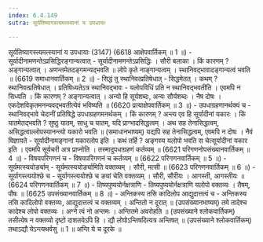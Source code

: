 ```yaml
---
index: 6.4.149
sutra: सूर्यतिष्यागस्त्यमत्स्यानां य उपधायाः

---
```

 सूर्यतिष्यागस्त्यमत्स्यानां य उपधायाः (3147) (6618 आक्षेपवार्तिकम् ॥ 1 ॥) - सूर्यादीनामणन्तेऽप्रसिद्धिरङ्गान्यत्वात् - सूर्यादीनामणन्तेऽप्रसिद्धिः । सौरी बलाका । किं कारणम् ? अङ्गान्यत्वात् । अणन्तमेतदङ्गमन्यद्भवति ॥ लोपे कृते नाङ्गान्यत्वम् । स्थानिवद्भावादङ्गान्यत्वं भवति ॥ (6619 समाधानवार्तिकम् ॥ 2 ॥) - सिद्धं तु स्थानिवत्प्रतिषेधात् - सिद्धमेतत् । कथम् ? स्थानिवत्प्रतिषेधात् । प्रतिषिध्यतेऽत्र स्थानिवद्भावः - यलोपविधिं प्रति न स्थानिवद्भवतीति । एवमपि न सिध्यति । किं कारणम् ? अङ्गान्यत्वात् । अन्यो हि सूर्यशब्दः, अन्यः सौर्यशब्दः । नैष दोषः । एकदेशविकृतमनन्यवद्भवतीत्येवं भविष्यति ॥ (6620 प्रत्याक्षेपवार्तिकम् ॥ 3 ॥) - उपधाग्रहणानर्थक्यं च - स्थानिवद्भावे चेदानीं प्रतिषिद्धे उपधाग्रहणमनर्थकम् । किं कारणम् ? अन्त्य एव हि सूर्यादीनां यकारः । किं यातमेतद्भवति ? सुष्ठु यातम्, साधु च यातम्, यदि प्राग्भादसिद्धत्वम् । अथ सह तेनासिद्धत्वम्, असिद्धत्वाल्लोपस्यानन्त्यो यकारो भवति ॥ (समाधानभाष्यम्) यद्यपि सह तेनासिद्धत्वम्, एवमपि न दोषः । नैवं विज्ञायते - सूर्यादीनामङ्गानां यकारलोप इति । कथं तर्हि ? अङ्गस्य यलोपो भवति स चेत्सूर्यादीनां यकार इति । एवमपि सूर्यचरी अत्र प्राप्नोति । तस्मादुपधाग्रहणं कर्तव्यम् ॥ (6621 परिगणनोपसंख्यानवार्तिकम् ॥ 4 ॥) - विषयपरिगणनं च - विषयपरिगणनं च कर्तव्यम् ॥ (6622 परिगणनवार्तिकम् ॥ 5 ॥) - सूर्यमत्स्ययोर्ङ्याम् - सूर्यमत्स्ययोर्ङ्यामिति वक्तव्यम् । सौरी, मत्सी ॥ (6623 परिगणनवार्तिकम् ॥ 6 ॥) - सूर्यागस्त्ययोश्छे च - सूर्यागस्त्ययोश्छे च ङ्यां चेति वक्तव्यम् । सौरी, सौरीयः । आगस्ती, आगस्तीयः ॥ (6624 परिगणनवार्तिकम् ॥ 7 ॥) - तिष्यपुष्ययोर्नक्षत्राणि - तिष्यपुष्ययोर्नक्षत्राणि यलोपो वक्तव्यः । तैषम्, पौषः ॥ (6625 उपसंख्यानवार्तिकम् ॥ 8 ॥) - अन्तिकस्य तसि कादिलोप आद्युदात्तत्वं च - अन्तिकस्य तसि कादिलोपो वक्तव्यः, आद्युदात्तत्वं च वक्तव्यम् । अन्तितो न दूरात् ॥ (उपसंख्यानभाष्यम्) तमे तादेश्च कादेश्च लोपो वक्तव्यः । अग्ने त्वं नो अन्तमः । अन्तितमे अवरोहति ॥ (उपसंख्याने श्लोकवार्तिकम्) तसीत्येष न वक्तव्यो दृष्टो दाशतयेऽपि हि । द्यौ लोपोऽन्तिषदित्यत्र अन्तिषत् ॥ (उपसंख्याने श्लोकवार्तिकम्) तथाऽद्यौ येऽन्त्यथर्वसु ॥ 1 ॥ अन्ति ये च दूरके ॥ 